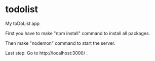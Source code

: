 # todolist
My toDoList app

First you have to make "npm install" command to install all packages.

Then make "nodemon" command to start the server.

Last step: Go to http://localhost:3000/ .
